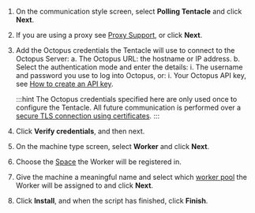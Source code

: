 1. On the communication style screen, select **Polling Tentacle** and click **Next**.
1. If you are using a proxy see [Proxy Support](/docs/infrastructure/deployment-targets/proxy-support), or click **Next**.
1. Add the Octopus credentials the Tentacle will use to connect to the Octopus Server:
    a. The Octopus URL: the hostname or IP address.
    b. Select the authentication mode and enter the details:
        i. The username and password you use to log into Octopus, or:
        i. Your Octopus API key, see [How to create an API key](/docs/octopus-rest-api/how-to-create-an-api-key).
    
    :::hint
    The Octopus credentials specified here are only used once to configure the Tentacle. All future communication is performed over a [secure TLS connection using certificates](/docs/security/octopus-tentacle-communication/#Octopus-Tentaclecommunication-Scenario:PollingTentacles). 
    :::
1. Click **Verify credentials**, and then next.
1. On the machine type screen, select **Worker** and click **Next**.
1. Choose the [Space](/docs/administration/spaces) the Worker will be registered in.
1. Give the machine a meaningful name and select which [worker pool](/docs/infrastructure/workers/worker-pools) the Worker will be assigned to and click **Next**.
1. Click **Install**, and when the script has finished, click **Finish**.
